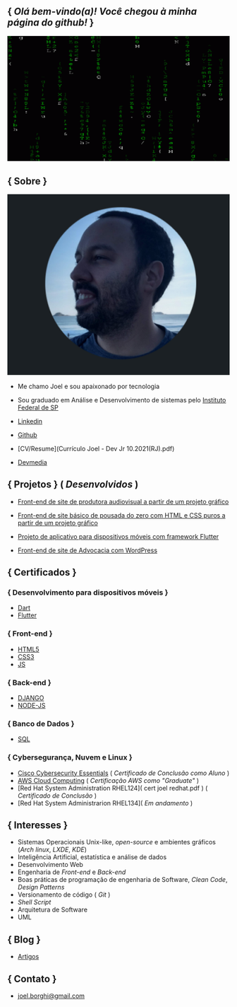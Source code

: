 ## { _Olá bem-vindo(a)! Você chegou à minha página do github!_ }

![Gif](Matrix.gif)


## { Sobre }

![Image](Perfil.png)


 - Me chamo Joel e sou apaixonado por tecnologia
 - Sou graduado em Análise e Desenvolvimento de sistemas pelo [Instituto Federal de SP](https://bra.ifsp.edu.br)
 
 - [Linkedin](https://www.linkedin.com/in/joel-guerreiro-a35866108)
 
 - [Github](https://github.com/Joelfo123)
 
 - [CV/Resume](Currículo Joel - Dev Jr 10.2021(RJ).pdf)

 - [Devmedia](https://www.devmedia.com.br/perfil/joel-guerreiro)


## { Projetos } ( _Desenvolvidos_ )

 - [Front-end de site de produtora audiovisual a partir de um projeto gráfico](https://70filmes.com.br/ )
 
 - [Front-end de site básico de pousada do zero com HTML e CSS puros a partir de um projeto gráfico](https://youtu.be/PrrwJOxzF0M)

 - [Projeto de aplicativo para dispositivos móveis com framework Flutter](https://youtu.be/wsSR7HZ2-hw )

 - [Front-end de site de Advocacia com WordPress](https://celioegidioadvogados.com.br/)


## { Certificados } 

### { Desenvolvimento para dispositivos móveis }


 - [Dart](https://www.devmedia.com.br/certificado/tecnologia/dart/joel-guerreiro)
 - [Flutter](https://www.devmedia.com.br/certificado/tecnologia/flutter/joel-guerreiro)
 


### { Front-end }
 
 - [HTML5](https://www.devmedia.com.br/certificado/tecnologia/html/joel-guerreiro)
 - [CSS3](https://www.devmedia.com.br/certificado/tecnologia/css/joel-guerreiro)
 - [JS](https://www.devmedia.com.br/certificado/tecnologia/javascript/joel-guerreiro)


 
### { Back-end }
 
 - [DJANGO](https://www.devmedia.com.br/certificado/tecnologia/django/joel-guerreiro)
 - [NODE-JS](https://www.devmedia.com.br/certificado/tecnologia/node-js/joel-guerreiro)
 


### { Banco de Dados }

 - [SQL](https://www.devmedia.com.br/certificado/tecnologia/sql/joel-guerreiro)



### { Cybersegurança, Nuvem e Linux }
 
 - [Cisco Cybersecurity Essentials]( Cybersecurity_cert.pdf ) ( _Certificado de Conclusão como Aluno_ )
 - [AWS Cloud Computing](https://www.credly.com/badges/edf73500-435c-45d0-a1ae-e512d2b633b6) ( _Certificação AWS como "Graduate"_ ) 
 - [Red Hat System Administration RHEL124]( cert joel redhat.pdf ) ( _Certificado de Conclusão_ )
 - [Red Hat System Administrarion RHEL134]( _Em andamento_ )



## { Interesses }
 
 - Sistemas Operacionais Unix-like, _open-source_ e ambientes gráficos (_Arch linux_, _LXDE_, _KDE_)
 - Inteligência Artificial, estatística e análise de dados
 - Desenvolvimento Web
 - Engenharia de _Front-end_ e _Back-end_
 - Boas práticas de programação de engenharia de Software, _Clean Code_, _Design Patterns_
 - Versionamento de código ( _Git_ )
 - _Shell Script_
 - Arquitetura de Software
 - UML



## { Blog }

- [Artigos](https://techrookie1987.blogspot.com)



## { Contato }

- [joel.borghi@gmail.com](mailto:joel.borghi@gmail.com)
